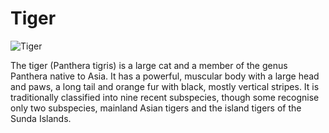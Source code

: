 # Tiger

![Tiger](https://upload.wikimedia.org/wikipedia/commons/thumb/3/3f/Walking_tiger_female.jpg/1024px-Walking_tiger_female.jpg)

The tiger (Panthera tigris) is a large cat and a member of the genus Panthera native to Asia. It has a powerful, muscular body with a large head and paws, a long tail and orange fur with black, mostly vertical stripes. It is traditionally classified into nine recent subspecies, though some recognise only two subspecies, mainland Asian tigers and the island tigers of the Sunda Islands.